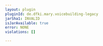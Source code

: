 ```yaml
---
layout: plugin
pluginId: de.dfki.mary.voicebuilding-legacy
jarSha1: INVALID
isJarAvailable: true
error: NONE
violations: []

---
```

